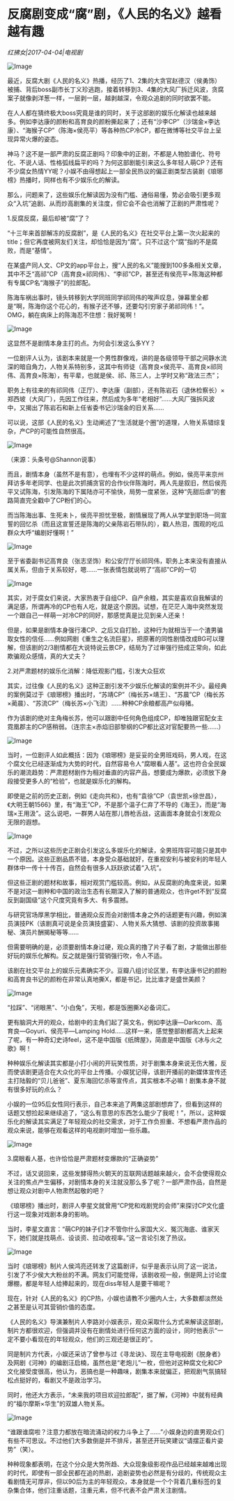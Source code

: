 # 反腐剧变成“腐”剧，《人民的名义》越看越有趣

*红拂女|2017-04-04|电视剧*

![Image](http://static.ylzbl.com/uploads/ueditor/php/upload/image/20170607/1496847191857350.jpeg)

最近，反腐大剧《人民的名义》热播，经历了1、2集的大贪官赵德汉（侯勇饰）被捕、背后boss副市长丁义珍逃跑，接着转移到3、4集的大风厂拆迁风波，贪腐案子就像剥洋葱一样，一层剥一层，越剥越深，令观众追剧的同时欲罢不能。

在人人都在猜终极大boss究竟是谁的同时，关于这部剧的娱乐化解读也越来越多。例如李达康的颜粉和高育良的颜粉撕起来了；还有“沙李CP”（沙瑞金×李达康）、“海猴子CP”（陈海×侯亮平）等各种热CP冷CP，都在微博等社交平台上呈现异常火爆的姿态。

神马？这不是一部严肃的反腐正剧吗？印象中的正剧，不都是人物脸谱化、符号化、不说人话、性格弧线扁平的吗？为何这部剧能引来这么多年轻人萌CP？还有不少腐女热情YY呢？小娱不由得想起上一部全民热议的偏正剧类型古装剧《琅琊榜》热播时，同样也有不少娱乐化的解读。

那么，问题来了，这些娱乐化解读因为没有门槛、通俗易懂，势必会吸引更多观众“入坑”追剧、从而炒高剧集的关注度，但它会不会也消解了正剧的严肃性呢？

1.反腐反腐，最后却被“腐”了？

“十三年来首部解冻的反腐剧”，是《人民的名义》在社交平台上第一次火起来的title；但它再度被网友们关注，却恰恰是因为“腐”。只不过这个“腐”指的不是腐败，而是“基情”。

在某盛产同人文、CP文的app平台上，搜“人民的名义”能搜到100多条相关文章，其中不乏“高祁”CP（高育良×祁同伟）、“李祁”CP，甚至还有侯亮平×陈海这种都有专属CP名“海猴子”的拉郎配。

陈海车祸出事时，镜头转移到大学同班同学祁同伟的唉声叹息，弹幕里全都是“啊，陈海你这个花心的，有猴子还不够，还要勾引穷家子弟祁同伟！”。OMG，躺在病床上的陈海忍不住想：我好冤啊！

![Image](http://static.ylzbl.com/201704281803539132)

这显然不是剧情本身主打的点。为何会引发这么多YY？

一位剧评人认为，该剧本来就是一个男性群像戏，讲的是各级领导干部之间静水流深的暗自角力，人物关系特别多，这其中有师徒（高育良×侯亮平、高育良×祁同伟、高育良×陈海），有平辈，也就是侯、祁、陈三人，上学时又称“政法三杰”；

职务上有往来的有祁同伟（正厅）、李达康（副部），还有陈岩石（退休检察长）×郑西坡（大风厂），先因工作往来，然后成为多年“老相好”……大风厂强拆风波中，又揭出了陈岩石和新上任省委书记沙瑞金的旧关系……

可以说，这部《人民的名义》生动阐述了“生活就是个圈”的道理，人物关系错综复杂，产CP的可能性自然很高。

![Image](http://static.ylzbl.com/201704281803534715)

（来源：头条号@Shannon说事）

而且，剧情本身（虽然不是有意），也埋有不少这样的萌点。例如，侯亮平来京州拜访多年老同学、也是此次抓捕贪官的合作伙伴陈海时，两人先是叙旧，然后侯亮平又试陈海，引发陈海的下属陆亦可不愉快，局势一度紧张，这种“先甜后虐”的套路简直完全戳中了CP粉们的心。

而当陈海出事、生死未卜，侯亮平担忧至极，剧情展现了两人从学堂到职场一同宣誓的回忆杀（而且这宣誓还是陈海的父亲陈岩石带队的），戳人热泪，围观的吃瓜群众大呼“编剧好懂啊！”

![Image](http://static.ylzbl.com/201704281803533448)

至于省委副书记高育良（张志坚饰）和公安厅厅长祁同伟，职务上本来没有直接从属关系，但由于关系较好，嗯……一张表情包就说明了“高祁”CP的一切

![Image](http://static.ylzbl.com/201704281803537176)

其实，对于腐女们来说，大家热衷于自组CP、自产余粮，其实是喜欢自我解读的满足感，所谓再冷的CP也有人吃，就是这个原因。试想，在茫茫人海中突然发现一个跟自己一样萌一对冷CP的同好，那感觉真是比见到亲人还亲！

但是，如果是剧情本身强行凑CP、之后又自打脸，这种行为就相当于一个渣男骗取女性的信任……例如网剧《重生之名流巨星》，把原著的同性剧情改成BG可以理解，但该剧的2/3剧情都在大说特说云景CP，结局为了过审强行扭成正常向，如此欺骗观众感情，真的大丈夫？

2.对严肃题材的娱乐化消解：降低观影门槛，引发大众狂欢

其实，过往像《人民的名义》这种正剧引发不少娱乐化解读的案例并不少。最经典的案例莫过于《琅琊榜》播出时，“苏靖CP”（梅长苏×靖王）、“苏晨”CP（梅长苏×蔺晨）、“苏流CP”（梅长苏×小飞流）……种种CP余粮都高产似母猪。

作为该剧的绝对主角梅长苏，他可以跟剧中任何角色组成CP，却唯独跟官配女主霓凰郡主的CP感稍弱。（连宗主×赤焰旧部黎纲的CP都比这对官配要热一些……）

![Image](http://static.ylzbl.com/201704281803543228)

当时，一位剧评人如此概括：因为《琅琊榜》是妥妥的全男班戏码，男人戏，在这个腐文化已经逐渐成为大势的时代，自然容易令人“腐眼看人基”。这也符合全民娱乐的潮流趋势：严肃题材剧作为相对垂直的内容产品，想要成为爆款，必须放下身段接受更多人的“检验”，也就是娱乐化的解构。

即使是之前的历史正剧，例如《走向共和》，也有“袁徐”CP（袁世凯×徐世昌），《大明王朝1566》里，有“海王”CP，不是那个温子仁弃了不导的《海王》，而是“海瑞×王用汲”。这么说吧，一群男人站在那儿唇枪舌战，这画面本身就会引发观众无限的遐想。

![Image](http://static.ylzbl.com/201704281803548329)

不过，之所以这些历史正剧会引发这么多娱乐化的解读，全男班阵容可能只是其中一个原因。这些正剧品质不错，本身受众基础就好，在重视安利与被安利的年轻人群体中一传十十传百，自然会有很多人跃跃欲试着“入坑”。

但这些正剧的题材和故事，相对观赏门槛较高。例如，从反腐剧的角度来说，如果不是对这一剧种和中国的政治生态有长期深入了解的普通观众，也许get不到“反腐反到副国级”这个尺度究竟有多大、有多震撼。

与研究官场厚黑学相比，普通观众反而会对剧情本身之外的话题更有兴趣，例如演员演技PK（该剧真可说是全员演技盛宴）、人物关系大猜想、该剧的投资故事揭秘、演员片酬揭秘等等……

但需要明确的是，必须要剧情本身过硬，观众真的撸了片子看了剧，才能做出那些好玩的娱乐化解构。反之就是强行营销强行吹，令人不适。

该剧在社交平台上的娱乐元素确实不少。豆瓣八组讨论区里，有李达康书记的颜粉和高育良书记的颜粉在非常认真地撕X，都是书记，比比谁才是盛世美颜？

![Image](http://static.ylzbl.com/201704281803542214)

“拉踩”、“闭眼黑”、“小白兔”，天啦，都是饭圈撕X必备词汇。

更有脑洞大开的观众，给剧中的主角们起了英文名，例如李达康—Darkcom、高育良—Goyuri、侯亮平—Lamping Hold……这样一来，感觉整部剧都高大上起来了呢，有一种奇幻史诗feel，这不是中国版《纸牌屋》，简直是中国版《冰与火之歌》啊！

种种娱乐化解读其实都是小打小闹的开玩笑性质，对于剧集本身来说无伤大雅，反而使该剧更适合在大众化的平台上传播。小娱犹记得，该剧开播前的新媒体宣传还主打陆毅的“贝儿爸爸”、夏东海回忆杀等宣传点，其实根本不必嘛！剧集本身不就有很多好玩的点么？

小娱的一位95后女性同行表示，自己本来追了两集这部剧想弃了，但看到这样的话题又想捡起来继续追了，“这么有意思的东西怎么能少了我呢！”，所以，这种娱乐化的解读其实满足了年轻观众的社交需求，对于工作负担重、不想看严肃作品的观众来说，能够在观看这样的电视剧时增加一些乐趣。

![Image](http://static.ylzbl.com/201704281803549928)

3.腐眼看人基，也许恰恰是严肃题材变爆款的“正确姿势”

不过，话又说回来，这些发酵得热火朝天的互联网话题越来越火，会不会使得观众关注的焦点产生偏移，对剧情本身的关注就没那么多了呢？一部严肃作品，自然是想让观众对剧中人物肃然起敬的吧？

《琅琊榜》播出时，剧评人李星文就曾用“CP党和戏剧党的会师”来探讨CP文化盛行这一现象对戏剧本身的影响。

当时，李星文直言：“萌CP的妹子们才不管你什么家国大义、冤沉海底、谁家天下，她们就是找萌点、设谈资、拉动收视率。”这一言论引发了热议。

![Image](http://static.ylzbl.com/201704281803543032)

当时《琅琊榜》制片人侯鸿亮还转发了这篇剧评，似乎是表示认同了这一说法， 引发了不少侯大大粉丝的不满。网友们可能觉得，该剧收视一般，倒是网上讨论度爆棚，都是年轻人给捧起来的，现在diss年轻人是要干嘛呢？

现在，针对《人民的名义》的CP热，小娱也请教不少圈内人士，大多数都淡然处之甚至是认可其营销价值的态度。

《人民的名义》导演兼制片人李路对小娱表示，观众采取什么方式来解读这部剧，制片方都很欢迎，但强调并没有在剧情处进行任何这方面的设计，同时他表示“一定不要小看现在的年轻观众，他们的三观还是很正的”。

同是制片方代表，小娱还采访了曾参与过《寻龙诀》、现在主导电视剧《脱身者》及网剧《河神》的编剧汪启楠，虽然也是“老炮儿”一枚，但他对这种腐文化和CP文化接受度很高，他认为，恶搞也是一种趣味，剧集本来就偏正，把观剧气氛搞轻松点挺好的，看剧又不是政治学习。

同时，他还大方表示，“未来我的项目欢迎拉郎配”，据了解，《河神》中就有经典的“福尔摩斯×华生”的双雄人物关系。

![Image](http://static.ylzbl.com/201704281803541978)

“谁跟谁腐啦？注意力都放在暗流涌动的权力斗争上了……”小娱身边的直男观众们有些不可思议。不过他们大多数倒是并不排斥，甚至还开玩笑建议“请摆正看片姿势”（笑）。

种种现象都表明，在这个分众是大势所趋、大众现象级影视作品已经越来越难出现的时代，即使有一部全民都在追的热剧，追剧姿势也必然是有分歧的，传统观众主看剧情无可厚非，但以90后为主的年轻观众，本身就是一个个背着几重标签的复杂集合体，他们注重话题，注重元素，但不代表不会严肃关注剧情。

